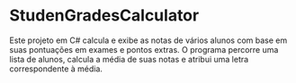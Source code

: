 # StudenGradesCalculator
Este projeto em C# calcula e exibe as notas de vários alunos com base em suas pontuações em exames e pontos extras. O programa percorre uma lista de alunos, calcula a média de suas notas e atribui uma letra correspondente à média.
